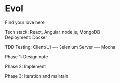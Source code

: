 # Evol
Find your love here

Tech stack: React, Angular, node.js, MongoDB  
Deployment: Docker

TDD
Testing: 
Client/UI --- Selenium
Server --- Mocha

Phase 1: Design note

Phase 2: Implement

Phase 3: Iteration and maintain
